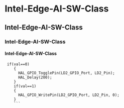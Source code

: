 # Intel-Edge-AI-SW-Class
## Intel-Edge-AI-SW-Class
### Intel-Edge-AI-SW-Class
#### Intel-Edge-AI-SW-Class
```
 if(val==0)
    {
      HAL_GPIO_TogglePin(LD2_GPIO_Port, LD2_Pin); 
      HAL_Delay(200);
    }
    if(val==1)
    {
      HAL_GPIO_WritePin(LD2_GPIO_Port, LD2_Pin, 0);
    }
    ```
